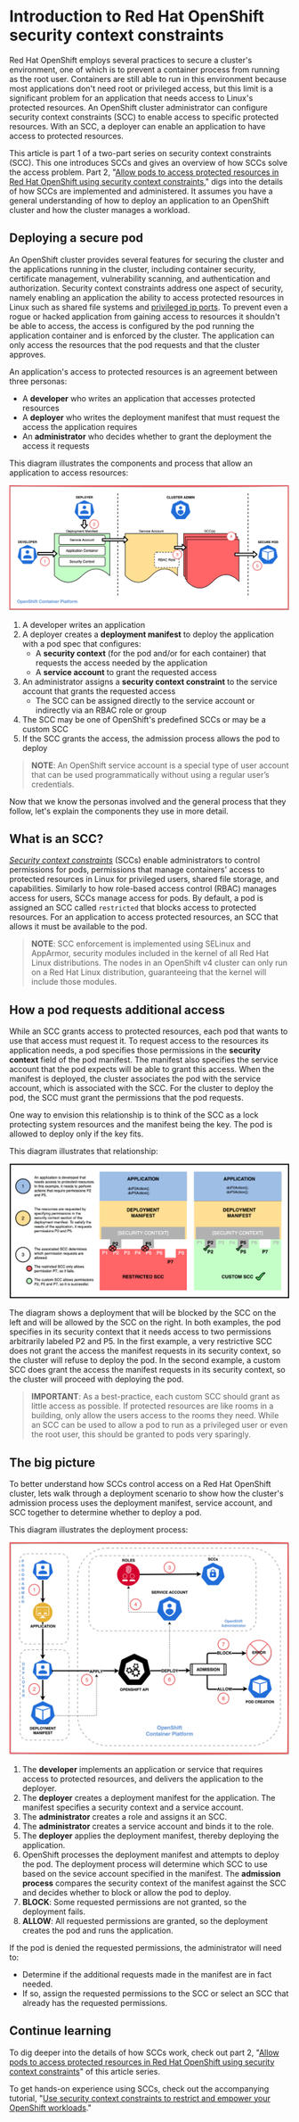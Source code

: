 # Introduction to Red Hat OpenShift security context constraints

Red Hat OpenShift employs several practices to secure a cluster's environment, one of which is to prevent a container process from running as the root user. Containers are still able to run in this environment because most applications don't need root or privileged access, but this limit is a significant problem for an application that needs access to Linux's protected resources. An OpenShift cluster administrator can configure security context constraints (SCC) to enable access to specific protected resources. With an SCC, a deployer can enable an application to have access to protected resources.

This article is part 1 of a two-part series on security context constraints (SCC). This one introduces SCCs and gives an overview of how SCCs solve the access problem. Part 2, "[Allow pods to access protected resources in Red Hat OpenShift using security context constraints](https://github.ibm.com/TT-ISV-org/scc/blob/main/article/details.md)," digs into the details of how SCCs are implemented and administered. It assumes you have a general understanding of how to deploy an application to an OpenShift cluster and how the cluster manages a workload.

## Deploying a secure pod

An OpenShift cluster provides several features for securing the cluster and the applications running in the cluster, including container security, certificate management, vulnerability scanning, and authentication and authorization. Security context constraints address one aspect of security, namely enabling an application the ability to access protected resources in Linux such as shared file systems and [privileged ip ports](https://www.w3.org/Daemon/User/Installation/PrivilegedPorts.html). To prevent even a rogue or hacked application from gaining access to resources it shouldn't be able to access, the access is configured by the pod running the application container and is enforced by the cluster. The application can only access the resources that the pod requests and that the cluster approves.

An application's access to protected resources is an agreement between three personas:

* A **developer** who writes an application that accesses protected resources
* A **deployer** who writes the deployment manifest that must request the access the application requires
* An **administrator** who decides whether to grant the deployment the access it requests

This diagram illustrates the components and process that allow an application to access resources:

![top-level](images/top-level.png)

1. A developer writes an application
1. A deployer creates a **deployment manifest** to deploy the application with a pod spec that configures:
    * A **security context** (for the pod and/or for each container) that requests the access needed by the application
    * A **service account** to grant the requested access
1. An administrator assigns a **security context constraint** to the service account that grants the requested access
    * The SCC can be assigned directly to the service account or indirectly via an RBAC role or group
1. The SCC may be one of OpenShift's predefined SCCs or may be a custom SCC
1. If the SCC grants the access, the admission process allows the pod to deploy

>**NOTE**: An OpenShift service account is a special type of user account that can be used programmatically without using a regular user’s credentials.

Now that we know the personas involved and the general process that they follow, let's explain the components they use in more detail.

## What is an SCC?

_[Security context constraints](https://docs.openshift.com/container-platform/4.5/authentication/managing-security-context-constraints.html)_ (SCCs) enable administrators to control permissions for pods, permissions that manage containers' access to protected resources in Linux for privileged users, shared file storage, and capabilities. Similarly to how role-based access control (RBAC) manages access for users, SCCs manage access for pods. By default, a pod is assigned an SCC called `restricted` that blocks access to protected resources. For an application to access protected resources, an SCC that allows it must be available to the pod.

>**NOTE**: SCC enforcement is implemented using SELinux and AppArmor, security modules included in the kernel of all Red Hat Linux distributions. The nodes in an OpenShift v4 cluster can only run on a Red Hat Linux distribution, guaranteeing that the kernel will include those modules.

## How a pod requests additional access

While an SCC grants access to protected resources, each pod that wants to use that access must request it. To request access to the resources its application needs, a pod specifies those permissions in the **security context** field of the pod manifest. The manifest also specifies the service account that the pod expects will be able to grant this access. When the manifest is deployed, the cluster associates the pod with the service account, which is associated with the SCC. For the cluster to deploy the pod, the SCC must grant the permissions that the pod requests.

One way to envision this relationship is to think of the SCC as a lock protecting system resources and the manifest being the key. The pod is allowed to deploy only if the key fits.

This diagram illustrates that relationship:

![capabilities](images/capabilities.png)

The diagram shows a deployment that will be blocked by the SCC on the left and will be allowed by the SCC on the right. In both examples, the pod specifies in its security context that it needs access to two permissions arbitrarily labeled P2 and P5. In the first example, a very restrictive SCC does not grant the access the manifest requests in its security context, so the cluster will refuse to deploy the pod. In the second example, a custom SCC does grant the access the manifest requests in its security context, so the cluster will proceed with deploying the pod.

>**IMPORTANT**: As a best-practice, each custom SCC should grant as little access as possible. If protected resources are like rooms in a building, only allow the users access to the rooms they need. While an SCC can be used to allow a pod to run as a privileged user or even the root user, this should be granted to pods very sparingly.

## The big picture

To better understand how SCCs control access on a Red Hat OpenShift cluster, lets walk through a deployment scenario to show how the cluster's admission process uses the deployment manifest, service account, and SCC together to determine whether to deploy a pod.

This diagram illustrates the deployment process:

![flow](images/flow.png)

1. The **developer** implements an application or service that requires access to protected resources, and delivers the application to the deployer.
1. The **deployer** creates a deployment manifest for the application. The manifest specifies a security context and a service account.
1. The **administrator** creates a role and assigns it an SCC.
1. The **administrator** creates a service account and binds it to the role.
1. The **deployer** applies the deployment manifest, thereby deploying the application.
1. OpenShift processes the deployment manifest and attempts to deploy the pod. The deployment process will determine which SCC to use based on the sevice account specified in the manifest. The **admission process** compares the security context of the manifest against the SCC and decides whether to block or allow the pod to deploy.
1. **BLOCK**: Some requested permissions are not granted, so the deployment fails.
1. **ALLOW**: All requested permissions are granted, so the deployment creates the pod and runs the application.

If the pod is denied the requested permissions, the administrator will need to:

* Determine if the additional requests made in the manifest are in fact needed.
* If so, assign the requested permissions to the SCC or select an SCC that already has the requested permissions.

## Continue learning

To dig deeper into the details of how SCCs work, check out part 2, "[Allow pods to access protected resources in Red Hat OpenShift using security context constraints](https://github.ibm.com/TT-ISV-org/scc/blob/main/article/details.md)" of this article series.

To get hands-on experience using SCCs, check out the accompanying tutorial, "[Use security context constraints to restrict and empower your OpenShift workloads](https://github.ibm.com/TT-ISV-org/scc/blob/main/tutorial/index.md)."
